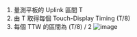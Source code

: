 1.  量測平板的 Uplink 區間 T
2.  由 T 取得每個 Touch-Display Timing (T/8)
3.  每個 TTW 的區間為 (T/8) / 2
![image](http://175.41.195.139:8080/api/faq/images/mpp25_2.png)